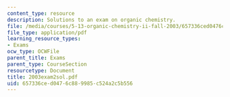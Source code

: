```yaml
---
content_type: resource
description: Solutions to an exam on organic chemistry.
file: /media/courses/5-13-organic-chemistry-ii-fall-2003/657336ced0476c889985c524a2c5b556_2003exam2sol.pdf
file_type: application/pdf
learning_resource_types:
- Exams
ocw_type: OCWFile
parent_title: Exams
parent_type: CourseSection
resourcetype: Document
title: 2003exam2sol.pdf
uid: 657336ce-d047-6c88-9985-c524a2c5b556
---
```

